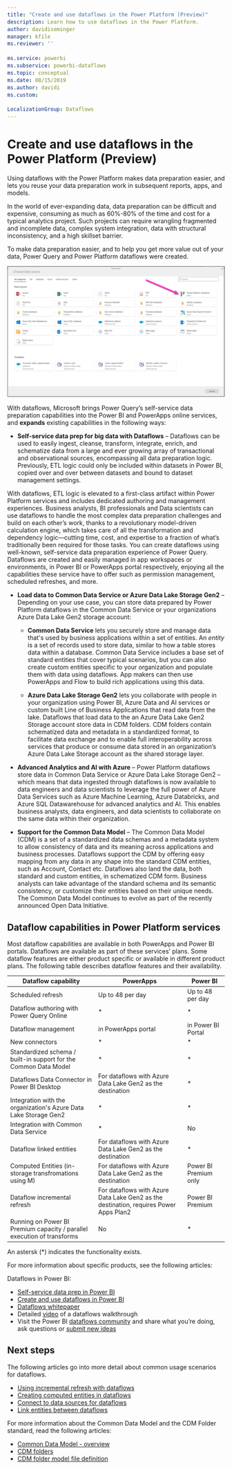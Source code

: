 ```yaml
---
title: "Create and use dataflows in the Power Platform (Preview)"
description: Learn how to use dataflows in the Power Platform.
author: davidiseminger
manager: kfile
ms.reviewer: ''

ms.service: powerbi
ms.subservice: powerbi-dataflows
ms.topic: conceptual
ms.date: 08/15/2019
ms.author: davidi
ms.custom: 

LocalizationGroup: Dataflows
---
```


# Create and use dataflows in the Power Platform (Preview)

Using dataflows with the Power Platform makes data preparation easier, and lets you reuse your data preparation work in subsequent reports, apps, and models. 

In the world of ever-expanding data, data preparation can be difficult and expensive, consuming as much as 60%-80% of the time and cost for a typical analytics project. Such projects can require wrangling fragmented and incomplete data, complex system integration, data with structural inconsistency, and a high skillset barrier. 

To make data preparation easier, and to help you get more value out of your data, Power Query and Power Platform dataflows were created.

![Linked entities in Power BI](media/dataflows-linked-entities/linked-entities-03.png)

With dataflows, Microsoft brings Power Query’s self-service data preparation capabilities into the Power BI and PowerApps online services, and **expands** existing capabilities in the following ways:

* **Self-service data prep for big data with Dataflows** – Dataflows can be used to easily ingest, cleanse, transform, integrate, enrich, and schematize data from a large and ever growing array of transactional and observational sources, encompassing all data preparation logic. Previously, ETL logic could only be included within datasets in Power BI, copied over and over between datasets and bound to dataset management settings. 

With dataflows, ETL logic is elevated to a first-class artifact within Power Platform services and includes dedicated authoring and management experiences. Business analysts, BI professionals and Data scientists can use dataflows to handle the most complex data preparation challenges and build on each other’s work, thanks to a revolutionary model-driven calculation engine, which takes care of all the transformation and dependency logic—cutting time, cost, and expertise to a fraction of what’s traditionally been required for those tasks. You can create dataflows using well-known, self-service data preparation experience of Power Query. Dataflows are created and easily managed in app workspaces or environments, in Power BI or PowerApps portal respectively, enjoying all the capabilities these service have to offer such as permission management, scheduled refreshes, and more.


* **Load data to Common Data Service or Azure Data Lake Storage Gen2** – Depending on your use case, you can store data prepared by Power Platform dataflows in the Common Data Service or your organizations Azure Data Lake Gen2 storage account: 

    * **Common Data Service** lets you securely store and manage data that's used by business applications within a set of entities. An *entity* is a set of records used to store data, similar to how a table stores data within a database. Common Data Service includes a base set of standard entities that cover typical scenarios, but you can also create custom entities specific to your organization and populate them with data using dataflows. App makers can then use PowerApps and Flow to build rich applications using this data.

    * **Azure Data Lake Storage Gen2** lets you collaborate with people in your organization using Power BI, Azure Data and AI services or custom built Line of Business Applications that read data from the lake. Dataflows that load data to the an Azure Data Lake Gen2 Storage account store data in CDM folders. CDM folders contain schematized data and metadata in a standardized format, to facilitate data exchange and to enable full interoperability across services that produce or consume data stored in an organization’s Azure Data Lake Storage account as the shared storage layer.

* **Advanced Analytics and AI with Azure** – Power Platform dataflows store data in Common Data Service or Azure Data Lake Storage Gen2 – which means that data ingested through dataflows is now available to data engineers and data scientists to leverage the full power of Azure Data Services such as Azure Machine Learning, Azure Databricks, and Azure SQL Datawarehouse for advanced analytics and AI. This enables business analysts, data engineers, and data scientists to collaborate on the same data within their organization.

* **Support for the Common Data Model** – The Common Data Model (CDM) is a set of a standardized data schemas and a metadata system to allow consistency of data and its meaning across applications and business processes. Dataflows support the CDM by offering easy mapping from any data in any shape into the standard CDM entities, such as Account, Contact etc. Dataflows also land the data, both standard and custom entities, in schematized CDM form. Business analysts can take advantage of the standard schema and its semantic consistency, or customize their entities based on their unique needs. The Common Data Model continues to evolve as part of the recently announced Open Data Initiative. 

## Dataflow capabilities in Power Platform services

Most dataflow capabilities are available in both PowerApps and Power BI portals. Dataflows are available as part of these services’ plans. Some dataflow features are either product specific or available in different product plans. The following table describes dataflow features and their availability.


|Dataflow capability  |PowerApps  |Power BI  |
|---------|---------|---------|
|Scheduled refresh     |Up to 48 per day         |Up to 48 per day         |
|Dataflow authoring with Power Query Online     |*         |*         |
|Dataflow management     |in PowerApps portal         |in Power BI Portal         |
|New connectors     |*         |*         |
|Standardized schema / built-in support for the Common Data Model     |*         |*         |
|Dataflows Data Connector in Power BI Desktop     |For dataflows with Azure Data Lake Gen2 as the destination         |*         |
|Integration with the organization's Azure Data Lake Storage Gen2     |*         |*         |
|Integration with Common Data Service     |*         |No         |
|Dataflow linked entities     |For dataflows with Azure Data Lake Gen2 as the destination         |*         |
|Computed Entities (in-storage transfromations using M)     |For dataflows with Azure Data Lake Gen2 as the destination         |Power BI Premium only         |
|Dataflow incremental refresh     |For dataflows with Azure Data Lake Gen2 as the destination, requires Power Apps Plan2         |Power BI Premium         |
|Running on Power BI Premium capacity / parallel execution of transforms     |No         |*         |

An astersk (*) indicates the functionality exists.

For more information about specific products, see the following articles:

Dataflows in Power BI:

* [Self-service data prep in Power BI](https://docs.microsoft.com/power-bi/service-dataflows-overview)
* [Create and use dataflows in Power BI](https://docs.microsoft.com/power-bi/service-dataflows-create-use)
* [Dataflows whitepaper](https://go.microsoft.com/fwlink/?linkid=2011419&clcid=0x409)
* Detailed [video](http://aka.ms/DataflowIntroVideo) of a dataflows walkthrough
* Visit the Power BI [dataflows community](https://community.powerbi.com/t5/Service/bd-p/power-bi-web-app) and share what you’re doing, ask questions or [submit new ideas](https://ideas.powerbi.com/forums/265200-power-bi-ideas?category_id=341638)


## Next steps

The following articles go into more detail about common usage scenarios for dataflows. 

* [Using incremental refresh with dataflows](dataflows-incremental-refresh.md)
* [Creating computed entities in dataflows](dataflows-computed-entities.md)
* [Connect to data sources for dataflows](dataflows-data-sources.md)
* [Link entities between dataflows](dataflows-linked-entities.md)

For more information about the Common Data Model and the CDM Folder standard, read the following articles:

* [Common Data Model - overview](https://docs.microsoft.com/powerapps/common-data-model/overview) 
* [CDM folders](https://go.microsoft.com/fwlink/?linkid=2045304)
* [CDM folder model file definition](https://go.microsoft.com/fwlink/?linkid=2045521)
